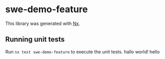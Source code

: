 # swe-demo-feature

This library was generated with [Nx](https://nx.dev).

## Running unit tests

Run `nx test swe-demo-feature` to execute the unit tests.
hallo world!
hello